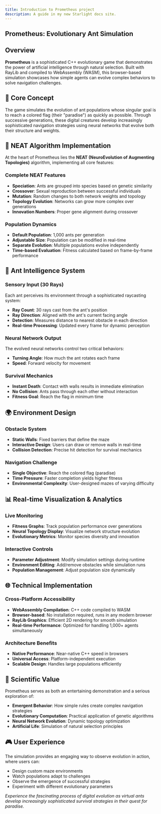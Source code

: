 ```yaml
---
title: Introduction to Prometheus project
description: A guide in my new Starlight docs site.
---
```


## Prometheus: Evolutionary Ant Simulation

## Overview
**Prometheus** is a sophisticated C++ evolutionary game that demonstrates the power of artificial intelligence through natural selection. Built with RayLib and compiled to WebAssembly (WASM), this browser-based simulation showcases how simple agents can evolve complex behaviors to solve navigation challenges.

## 🎯 Core Concept
The game simulates the evolution of ant populations whose singular goal is to reach a colored flag (their "paradise") as quickly as possible. Through successive generations, these digital creatures develop increasingly sophisticated navigation strategies using neural networks that evolve both their structure and weights.

## 🧠 NEAT Algorithm Implementation
At the heart of Prometheus lies the **NEAT (NeuroEvolution of Augmenting Topologies)** algorithm, implementing all core features:

### Complete NEAT Features
- **Speciation**: Ants are grouped into species based on genetic similarity
- **Crossover**: Sexual reproduction between successful individuals
- **Mutation**: Random changes to both network weights and topology
- **Topology Evolution**: Networks can grow more complex over generations
- **Innovation Numbers**: Proper gene alignment during crossover

### Population Dynamics
- **Default Population**: 1,000 ants per generation
- **Adjustable Size**: Population can be modified in real-time
- **Separate Evolution**: Multiple populations evolve independently
- **Time-based Evaluation**: Fitness calculated based on frame-by-frame performance

## 🤖 Ant Intelligence System

### Sensory Input (30 Rays)
Each ant perceives its environment through a sophisticated raycasting system:
- **Ray Count**: 30 rays cast from the ant's position
- **Ray Direction**: Aligned with the ant's current facing angle
- **Detection**: Measures distance to nearest obstacle in each direction
- **Real-time Processing**: Updated every frame for dynamic perception

### Neural Network Output
The evolved neural networks control two critical behaviors:
- **Turning Angle**: How much the ant rotates each frame
- **Speed**: Forward velocity for movement

### Survival Mechanics
- **Instant Death**: Contact with walls results in immediate elimination
- **No Collision**: Ants pass through each other without interaction
- **Fitness Goal**: Reach the flag in minimum time

## 🌍 Environment Design

### Obstacle System
- **Static Walls**: Fixed barriers that define the maze
- **Interactive Design**: Users can draw or remove walls in real-time
- **Collision Detection**: Precise hit detection for survival mechanics

### Navigation Challenge
- **Single Objective**: Reach the colored flag (paradise)
- **Time Pressure**: Faster completion yields higher fitness
- **Environmental Complexity**: User-designed mazes of varying difficulty

## 📊 Real-time Visualization & Analytics

### Live Monitoring
- **Fitness Graphs**: Track population performance over generations
- **Neural Topology Display**: Visualize network structure evolution
- **Evolutionary Metrics**: Monitor species diversity and innovation

### Interactive Controls
- **Parameter Adjustment**: Modify simulation settings during runtime
- **Environment Editing**: Add/remove obstacles while simulation runs
- **Population Management**: Adjust population size dynamically

## 🌐 Technical Implementation

### Cross-Platform Accessibility
- **WebAssembly Compilation**: C++ code compiled to WASM
- **Browser-based**: No installation required, runs in any modern browser
- **RayLib Graphics**: Efficient 2D rendering for smooth simulation
- **Real-time Performance**: Optimized for handling 1,000+ agents simultaneously

### Architecture Benefits
- **Native Performance**: Near-native C++ speed in browsers
- **Universal Access**: Platform-independent execution
- **Scalable Design**: Handles large populations efficiently

## 🔬 Scientific Value

Prometheus serves as both an entertaining demonstration and a serious exploration of:
- **Emergent Behavior**: How simple rules create complex navigation strategies
- **Evolutionary Computation**: Practical application of genetic algorithms
- **Neural Network Evolution**: Dynamic topology optimization
- **Artificial Life**: Simulation of natural selection principles

## 🎮 User Experience

The simulation provides an engaging way to observe evolution in action, where users can:
- Design custom maze environments
- Watch populations adapt to challenges
- Observe the emergence of successful strategies
- Experiment with different evolutionary parameters

*Experience the fascinating process of digital evolution as virtual ants develop increasingly sophisticated survival strategies in their quest for paradise.*
